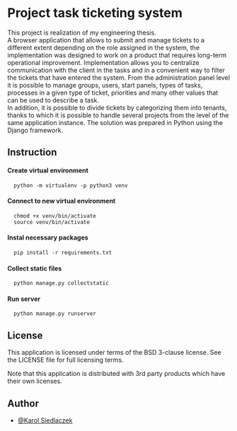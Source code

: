 # Project task ticketing system

This project is realization of my engineering thesis.</br> 
A browser application that allows to submit and manage tickets to a different 
extent depending on the role assigned in the system, the implementation 
was designed to work on a product that requires long-term operational improvement.
Implementation allows you to centralize communication with the client in the tasks 
and in a convenient way to filter the tickets that have entered the system. 
From the administration panel level it is possible to manage groups, users, 
start panels, types of tasks, processes in a given type of ticket, 
priorities and many other values that can be used to describe a task.</br>
In addition, it is possible to divide tickets by categorizing them into tenants, 
thanks to which it is possible to handle several projects from the level of the same 
application instance. The solution was prepared in Python using the Django framework.

## Instruction

#### Create virtual environment
```
  python -m virtualenv -p python3 venv
```

#### Connect to new virtual environment
```
  chmod +x venv/bin/activate
  source venv/bin/activate
```

#### Instal necessary packages
```
  pip install -r requirements.txt
```

#### Collect static files
```
  python manage.py collectstatic
```

#### Run server
```
  python manage.py runserver
```

## License

This application is licensed under terms of the BSD 3-clause license. See the LICENSE file for full licensing terms.

Note that this application is distributed with 3rd party products which have their own licenses.

## Author

- [@Karol Siedlaczek](https://github.com/Haswell33)
